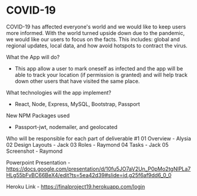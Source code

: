 # COVID-19

COVID-19 has affected everyone's world and we would like to keep users more informed. With the world turned upside down due to the pandemic, we would like our users to focus on the facts. This includes: global and regional updates, local data, and how avoid hotspots to contract the virus.

What the App will do?
- This app allow a user to mark oneself as infected and the app will be able to track your location (if permission is granted) and will help track down other users that have visited the same place.

What technologies will the app implement?
- React, Node, Express, MySQL, Bootstrap, Passport 

New NPM Packages used
- Passport-jwt, nodemailer, and geolocated

Who will be responsible for each part of deliverable #1
01 Overview - Alysia
02 Design Layouts - Jack
03 Roles - Raymond
04 Tasks - Jack
05 Screenshot - Raymond

Powerpoint Presentation - https://docs.google.com/presentation/d/10fu5JO7aV2Un_P0pMo2tgNlPLa7HLg55bFvBC66BeX4/edit?ts=5ea42d39#slide=id.g25f6af9dd6_0_0

Heroku Link - https://finalproject19.herokuapp.com/login

